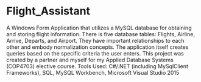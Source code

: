 # Flight_Assistant
A Windows Form Application that utilizes a MySQL database for obtaining and storing flight information. There is five database tables: Flights, Airline, Arrive, Departs, and Airport. They have important relationships to each other and embody normalization concepts. The application itself creates queries based on the specific criteria the user enters. This project was created by a partner and myself for my Applied Database Systems (COP4703) elective course. Tools Used: C#/.NET (including MySqlClient Frameworks), SQL, MySQL Workbench, Microsoft Visual Studio 2015
